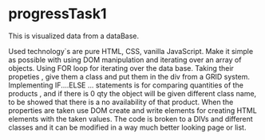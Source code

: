 # progressTask1
This is visualized data from a dataBase.  

Used technology`s are pure HTML, CSS, vanilla JavaScript. 
Make it simple as possible with using DOM manipulation and iterating over an array of objects. 
Using FOR loop for iterating over the data base.
Taking their propeties , give them a class and put them in the div from a GRID system. 
Implementing IF....ELSE ... statements is for comparing quantities of the products , and if there is 0 qty the object will be given different class name, to be showed that there is a no availability of that product. 
When the properties are taken use DOM create and write elements for creating HTML elements with the taken values. 
The code is broken to a DIVs and different classes and it can be modified in a way much better looking page or list. 
